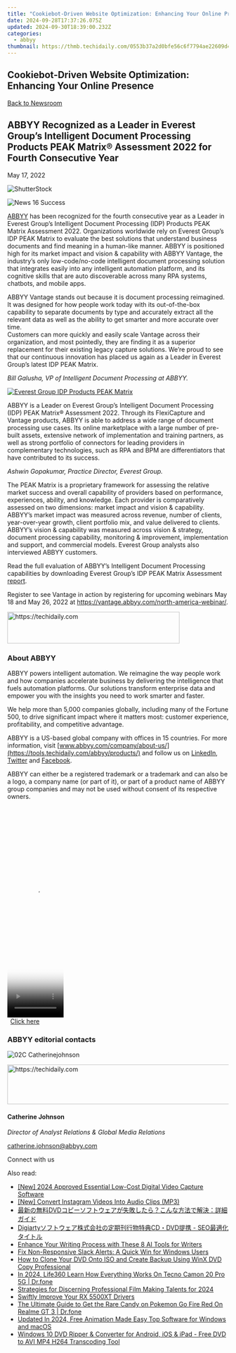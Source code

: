 ```yaml
---
title: "Cookiebot-Driven Website Optimization: Enhancing Your Online Presence"
date: 2024-09-28T17:37:26.075Z
updated: 2024-09-30T18:39:00.232Z
categories:
  - abbyy
thumbnail: https://thmb.techidaily.com/0553b37a2d0bfe56c6f7794ae22609d4c46a2b30d090cb5ced8396683e115022.jpg
---
```


## Cookiebot-Driven Website Optimization: Enhancing Your Online Presence

[Back to Newsroom](https://tools.techidaily.com/abbyy/products/)

## ABBYY Recognized as a Leader in Everest Group’s Intelligent Document Processing Products PEAK Matrix® Assessment 2022 for Fourth Consecutive Year

May 17, 2022

![ShutterStock](https://content.abbyy.com/-/media/project/abbyy/abbyy/branchtemplates/shutterstock_1272462163_1296-x-729.jpg?h=729&iar=0&w=1296)

![News 16 Success](https://static4.abbyy.com/abbyycommedia/33671/news-16-success.jpg) 

[ABBYY](https://tools.techidaily.com/abbyy/products/) has been recognized for the fourth consecutive year as a Leader in Everest Group’s Intelligent Document Processing (IDP) Products PEAK Matrix Assessment 2022\. Organizations worldwide rely on Everest Group’s IDP PEAK Matrix to evaluate the best solutions that understand business documents and find meaning in a human-like manner. ABBYY is positioned high for its market impact and vision & capability with ABBYY Vantage, the industry’s only low-code/no-code intelligent document processing solution that integrates easily into any intelligent automation platform, and its cognitive skills that are auto discoverable across many RPA systems, chatbots, and mobile apps.

ABBYY Vantage stands out because it is document processing reimagined. It was designed for how people work today with its out-of-the-box capability to separate documents by type and accurately extract all the relevant data as well as the ability to get smarter and more accurate over time.   
Customers can more quickly and easily scale Vantage across their organization, and most pointedly, they are finding it as a superior replacement for their existing legacy capture solutions. We’re proud to see that our continuous innovation has placed us again as a Leader in Everest Group’s latest IDP PEAK Matrix.

_Bill Galusha, VP of Intelligent Document Processing at ABBYY._

[![Everest Group IDP Products PEAK Matrix](https://static1.abbyy.com/abbyycommedia/35705/intelligent-document-processing-everestgroup-peakmatrix-2022.jpg?width=950)](https://www.abbyy.com/media/35705/intelligent-document-processing-everestgroup-peakmatrix-2022.jpg)

ABBYY is a Leader on Everest Group’s Intelligent Document Processing (IDP) PEAK Matrix® Assessment 2022\. Through its FlexiCapture and Vantage products, ABBYY is able to address a wide range of document processing use cases. Its online marketplace with a large number of pre-built assets, extensive network of implementation and training partners, as well as strong portfolio of connectors for leading providers in complementary technologies, such as RPA and BPM are differentiators that have contributed to its success.

_Ashwin Gopakumar, Practice Director, Everest Group._

The PEAK Matrix is a proprietary framework for assessing the relative market success and overall capability of providers based on performance, experiences, ability, and knowledge. Each provider is comparatively assessed on two dimensions: market impact and vision & capability. ABBYY’s market impact was measured across revenue, number of clients, year-over-year growth, client portfolio mix, and value delivered to clients. ABBYY’s vision & capability was measured across vision & strategy, document processing capability, monitoring & improvement, implementation and support, and commercial models. Everest Group analysts also interviewed ABBYY customers.

Read the full evaluation of ABBYY’s Intelligent Document Processing capabilities by downloading Everest Group’s IDP PEAK Matrix Assessment [report](https://tools.techidaily.com/abbyy/products/).

Register to see Vantage in action by registering for upcoming webinars May 18 and May 26, 2022 at <https://vantage.abbyy.com/north-america-webinar/>.

<!-- affiliate ads begin -->
<a href="https://aligracehair.sjv.io/c/5597632/2135359/19272" target="_top" id="2135359">
  <img src="//a.impactradius-go.com/display-ad/19272-2135359" border="0" alt="https://techidaily.com" width="392" height="72"/>
</a>
<img height="0" width="0" src="https://aligracehair.sjv.io/i/5597632/2135359/19272" style="position:absolute;visibility:hidden;" border="0" />
<!-- affiliate ads end -->

### About ABBYY

ABBYY powers intelligent automation. We reimagine the way people work and how companies accelerate business by delivering the intelligence that fuels automation platforms. Our solutions transform enterprise data and empower you with the insights you need to work smarter and faster. 

We help more than 5,000 companies globally, including many of the Fortune 500, to drive significant impact where it matters most: customer experience, profitability, and competitive advantage.

ABBYY is a US-based global company with offices in 15 countries. For more information, visit [www.abbyy.com/company/about-us/](https://tools.techidaily.com/abbyy/products/) and follow us on [LinkedIn](https://www.linkedin.com/company/abbyy), [Twitter](https://twitter.com/ABBYY%5FSoftware) and [Facebook](https://www.facebook.com/ABBYYsoft).

ABBYY can either be a registered trademark or a trademark and can also be a logo, a company name (or part of it), or part of a product name of ABBYY group companies and may not be used without consent of its respective owners.

<!-- affiliate ads begin -->
<span id="1977006">
					<video width="128" height="480" style="cursor:pointer"
           poster="//a.impactradius-go.com/display-clicktoplayimage/1977006.png"
           onclick="if(!this.playClicked){this.play();this.setAttribute('controls',true);this.playClicked=true;}">
	   <source src="//a.impactradius-go.com/display-ad/22993-1977006">
	   <img src="//a.impactradius-go.com/display-clicktoplayimage/1977006.png" style="border: none; height: 100%; width: 100%; object-fit: contain">
	</video>
	<div style="width:80px;text-align:center"><a href="javascript:window.open(decodeURIComponent('https%3A%2F%2Fhomestyler.sjv.io%2Fc%2F5597632%2F1977006%2F22993'), '_blank');void(0);">Click here</a></div>
</span>
<img height="0" width="0" src="https://imp.pxf.io/i/5597632/1977006/22993" style="position:absolute;visibility:hidden;" border="0" />
<!-- affiliate ads end -->

### ABBYY editorial contacts

![02C Catherinejohnson](https://static1.abbyy.com/abbyycommedia/23661/02c-catherinejohnson.png)

<!-- affiliate ads begin -->
<a href="https://unicoeye.pxf.io/c/5597632/2134493/18498" target="_top" id="2134493">
  <img src="//a.impactradius-go.com/display-ad/18498-2134493" border="0" alt="https://techidaily.com" width="728" height="90"/>
</a>
<img height="0" width="0" src="https://unicoeye.pxf.io/i/5597632/2134493/18498" style="position:absolute;visibility:hidden;" border="0" />
<!-- affiliate ads end -->

#### Catherine Johnson

_Director of Analyst Relations & Global Media Relations_

[catherine.johnson@abbyy.com](https://tools.techidaily.com/abbyy/products/)

  
Connect with us

<ins class="adsbygoogle"
     style="display:block"
     data-ad-format="autorelaxed"
     data-ad-client="ca-pub-7571918770474297"
     data-ad-slot="1223367746"></ins>

<ins class="adsbygoogle"
     style="display:block"
     data-ad-client="ca-pub-7571918770474297"
     data-ad-slot="8358498916"
     data-ad-format="auto"
     data-full-width-responsive="true"></ins>

<span class="atpl-alsoreadstyle">Also read:</span>
<div><ul>
<li><a href="https://screen-recording.techidaily.com/new-2024-approved-essential-low-cost-digital-video-capture-software/"><u>[New] 2024 Approved Essential Low-Cost Digital Video Capture Software</u></a></li>
<li><a href="https://instagram-clips.techidaily.com/new-convert-instagram-videos-into-audio-clips-mp3/"><u>[New] Convert Instagram Videos Into Audio Clips (MP3)</u></a></li>
<li><a href="https://solve-latest.techidaily.com/1725290060002-dvd/"><u>最新の無料DVDコピーソフトウェアが失敗したら？こんな方法で解決：詳細ガイド</u></a></li>
<li><a href="https://solve-latest.techidaily.com/digiartycddvd-seo/"><u>Digiartyソフトウェア株式会社の定期刊行物特典CD・DVD提携 - SEO最適化タイトル</u></a></li>
<li><a href="https://tech-haven.techidaily.com/enhance-your-writing-process-with-these-8-ai-tools-for-writers/"><u>Enhance Your Writing Process with These 8 AI Tools for Writers</u></a></li>
<li><a href="https://windows11.techidaily.com/fix-non-responsive-slack-alerts-a-quick-win-for-windows-users/"><u>Fix Non-Responsive Slack Alerts: A Quick Win for Windows Users</u></a></li>
<li><a href="https://solve-latest.techidaily.com/how-to-clone-your-dvd-onto-iso-and-create-backup-using-winx-dvd-copy-professional/"><u>How to Clone Your DVD Onto ISO and Create Backup Using WinX DVD Copy Professional</u></a></li>
<li><a href="https://phone-solutions.techidaily.com/in-2024-life360-learn-how-everything-works-on-tecno-camon-20-pro-5g-drfone-by-drfone-virtual-android/"><u>In 2024, Life360 Learn How Everything Works On Tecno Camon 20 Pro 5G | Dr.fone</u></a></li>
<li><a href="https://some-guidance.techidaily.com/strategies-for-discerning-professional-film-making-talents-for-2024/"><u>Strategies for Discerning Professional Film Making Talents for 2024</u></a></li>
<li><a href="https://driver-install.techidaily.com/swiftly-improve-your-rx-5500xt-drivers/"><u>Swiftly Improve Your RX 5500XT Drivers</u></a></li>
<li><a href="https://pokemon-go-android.techidaily.com/the-ultimate-guide-to-get-the-rare-candy-on-pokemon-go-fire-red-on-realme-gt-3-drfone-by-drfone-virtual-android/"><u>The Ultimate Guide to Get the Rare Candy on Pokemon Go Fire Red On Realme GT 3 | Dr.fone</u></a></li>
<li><a href="https://smart-video-creator.techidaily.com/updated-in-2024-free-animation-made-easy-top-software-for-windows-and-macos/"><u>Updated In 2024, Free Animation Made Easy Top Software for Windows and macOS</u></a></li>
<li><a href="https://solve-latest.techidaily.com/windows-10-dvd-ripper-and-converter-for-android-ios-and-ipad-free-dvd-to-avi-mp4-h264-transcoding-tool/"><u>Windows 10 DVD Ripper & Converter for Android, iOS & iPad - Free DVD to AVI MP4 H264 Transcoding Tool</u></a></li>
</ul></div>

